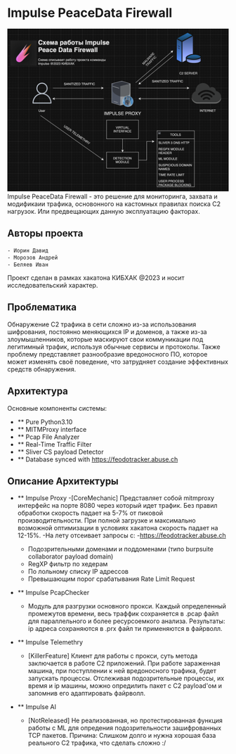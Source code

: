 # Impulse PeaceData Firewall
![Alt text](asdf.png "logo")
Impulse PeaceData Firewall - это решение для мониторинга, захвата и модификаии трафика, основонного на кастомных правилах поиска C2 нагрузок.
Или предвещающих данную эксплуатацию факторах.

## Авторы проекта
````
- Иорин Давид 
- Морозов Андрей
- Беляев Иван
 ````
Проект сделан в рамках хакатона КИБХАК @2023 и носит исследовательский характер.

## Проблематика 
Обнаружение C2 трафика в сети сложно из-за использования шифрования, постоянно меняющихся IP и доменов, а также из-за злоумышленников, которые маскируют свои коммуникации под легитимный трафик, используя обычные сервисы и протоколы. Также проблему представляет разнообразие вредоносного ПО, которое может изменять своё поведение, что затрудняет создание эффективных средств обнаружения.


## Архитектура

 Основные компоненты системы:
- ** Pure Python3.10
- ** MITMProxy interface
- ** Pcap File Analyzer
- ** Real-Time Traffic Filter
- ** Sliver CS payload Detector
- ** Database synced with https://feodotracker.abuse.ch

## Описание Архитектуры
- ** Impulse Proxy
  -[CoreMechanic] Представляет собой mitmproxy интерфейс на порте 8080 через который идет трафик. Без правил обработки скорость падает на 5-7% от пиковой производительности. При полной загрузке и максимально возможной оптимизации в условиях хакатона скорость падает на 12-15%.
  -На лету отсеивает запросы с:
   -https://feodotracker.abuse.ch
   - Подозрительными  доменами и поддоменами (типо burpsuite collaborator payload domain)
   - RegXP фильтр по  хедерам
   - По лольному списку IP адрессов
   - Превышающим порог срабатывания Rate Limit Request 

- ** Impulse PcapChecker
  - Модуль для разгрузки основного прокси. Каждый определенный промежутов времени, весь траффик сохраняется в .pcap файл для параллельного и более ресурсоемкого анализа. Результаты: ip адреса сохраняются в .prx файл ти применяются в файрволл. 

- ** Impulse Telemethry
  - [KillerFeature] Клиент для работы с прокси, суть метода заключается в работе С2 приложений. При работе зараженная машина, при поступлении к ней вредоносного трафика, будет запускать процессы. Отслеживая подозрительные процессы, их время и ip машины, можно опредилить пакет с C2  payload'ом и запомнив его адаптировать файрволл. 

- ** Impulse AI
  - [NotReleased] Не реализованная, но протестированная функция работы с ML для опредения подозрительности зашифрованных TCP пакетов. Причина: Слишком долго и нужна хорошая база реального C2 трафика, что сделать сложно :/ 



